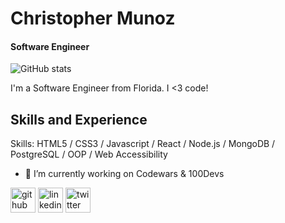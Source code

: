 # Christopher Munoz
#### Software Engineer
![GitHub stats](https://github-readme-stats.vercel.app/api?username=ChrisMunozCodes&show_icons=true)  

I'm a Software Engineer from Florida. I <3 code!

## Skills and Experience
Skills: HTML5 / CSS3 / Javascript / React / Node.js /  MongoDB / PostgreSQL / OOP / Web Accessibility

- 🔭 I’m currently working on Codewars & 100Devs 


[<img src='https://cdn.jsdelivr.net/npm/simple-icons@3.0.1/icons/github.svg' alt='github' height='40'>](https://github.com/ChrisMunozCodes)  [<img src='https://cdn.jsdelivr.net/npm/simple-icons@3.0.1/icons/linkedin.svg' alt='linkedin' height='40'>](https://www.linkedin.com/in/Chrismunozcodes/)  [<img src='https://cdn.jsdelivr.net/npm/simple-icons@3.0.1/icons/twitter.svg' alt='twitter' height='40'>](https://twitter.com/ChrisMunozCodes)  
